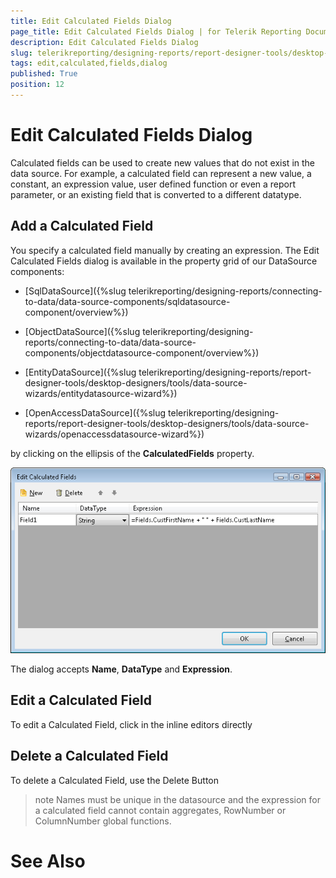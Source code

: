 ```yaml
---
title: Edit Calculated Fields Dialog
page_title: Edit Calculated Fields Dialog | for Telerik Reporting Documentation
description: Edit Calculated Fields Dialog
slug: telerikreporting/designing-reports/report-designer-tools/desktop-designers/tools/edit-calculated-fields-dialog
tags: edit,calculated,fields,dialog
published: True
position: 12
---
```


# Edit Calculated Fields Dialog



Calculated fields can be used to create new values 
      that do not exist in the data source. For example, a calculated field
      can represent a new value, a constant, an expression value, user defined 
      function or even a report parameter, or an existing field that is converted 
      to a different datatype.

## Add a Calculated Field

You specify a calculated field manually by creating an
            expression. The Edit Calculated Fields dialog is available in the property
            grid of our DataSource components:
          

* [SqlDataSource]({%slug telerikreporting/designing-reports/connecting-to-data/data-source-components/sqldatasource-component/overview%})

* [ObjectDataSource]({%slug telerikreporting/designing-reports/connecting-to-data/data-source-components/objectdatasource-component/overview%})

* [EntityDataSource]({%slug telerikreporting/designing-reports/report-designer-tools/desktop-designers/tools/data-source-wizards/entitydatasource-wizard%})

* [OpenAccessDataSource]({%slug telerikreporting/designing-reports/report-designer-tools/desktop-designers/tools/data-source-wizards/openaccessdatasource-wizard%})

by clicking on the ellipsis of the __CalculatedFields__ property.
            
  ![](images/CalculatedFields.png)

The dialog accepts __Name__, __DataType__ and __Expression__.
          

## Edit a Calculated Field

To edit a Calculated Field, click in the inline editors directly

## Delete a Calculated Field

To delete a Calculated Field, use the Delete Button

>note Names must be unique in the datasource and the expression for a calculated                  field cannot contain aggregates, RowNumber or ColumnNumber global functions.                


# See Also
